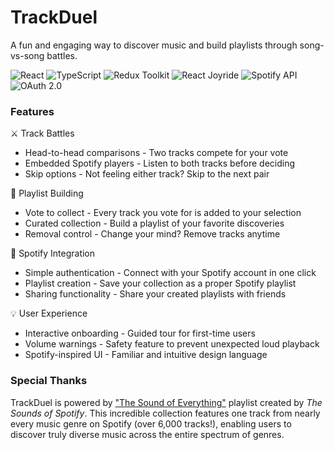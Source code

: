 # TrackDuel

A fun and engaging way to discover music and build playlists through song-vs-song battles.

![React](https://img.shields.io/badge/React-19.0.0-61DAFB?logo=react&logoColor=white)
![TypeScript](https://img.shields.io/badge/TypeScript-4.9.5-3178C6?logo=typescript&logoColor=white)
![Redux Toolkit](https://img.shields.io/badge/Redux_Toolkit-2.6.1-764ABC?logo=redux&logoColor=white)
![React Joyride](https://img.shields.io/badge/React_Joyride-3.0.0--7-38A1F3?logo=react&logoColor=white)
![Spotify API](https://img.shields.io/badge/Spotify-API-1DB954?logo=spotify&logoColor=white)
![OAuth 2.0](https://img.shields.io/badge/OAuth-2.0-2F2F2F?logo=auth0&logoColor=white)

### Features

⚔️ Track Battles
- Head-to-head comparisons - Two tracks compete for your vote
- Embedded Spotify players - Listen to both tracks before deciding
- Skip options - Not feeling either track? Skip to the next pair

🎵 Playlist Building
- Vote to collect - Every track you vote for is added to your selection
- Curated collection - Build a playlist of your favorite discoveries
- Removal control - Change your mind? Remove tracks anytime

🚀 Spotify Integration
- Simple authentication - Connect with your Spotify account in one click
- Playlist creation - Save your collection as a proper Spotify playlist
- Sharing functionality - Share your created playlists with friends

💡 User Experience
- Interactive onboarding - Guided tour for first-time users
- Volume warnings - Safety feature to prevent unexpected loud playback
- Spotify-inspired UI - Familiar and intuitive design language

### Special Thanks

TrackDuel is powered by ["The Sound of Everything"](https://open.spotify.com/playlist/69fEt9DN5r4JQATi52sRtq) playlist created by *The Sounds of Spotify*. This incredible collection features one track from nearly every music genre on Spotify (over 6,000 tracks!), enabling users to discover truly diverse music across the entire spectrum of genres.
